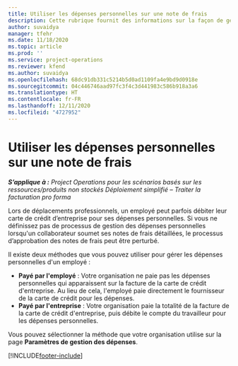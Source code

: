 ```yaml
---
title: Utiliser les dépenses personnelles sur une note de frais
description: Cette rubrique fournit des informations sur la façon de gérer les dépenses personnelles engagées par les employés lors de leurs déplacements professionnels.
author: suvaidya
manager: tfehr
ms.date: 11/18/2020
ms.topic: article
ms.prod: ''
ms.service: project-operations
ms.reviewer: kfend
ms.author: suvaidya
ms.openlocfilehash: 68dc91db331c5214b5d0ad1109fa4e9bd9d0918e
ms.sourcegitcommit: 04c446746aad97fc3f4c3d441983c586b918a3a6
ms.translationtype: HT
ms.contentlocale: fr-FR
ms.lasthandoff: 12/11/2020
ms.locfileid: "4727952"
---
```

# <a name="work-with-personal-expenses-on-an-expense-report"></a>Utiliser les dépenses personnelles sur une note de frais

_**S’applique à :** Project Operations pour les scénarios basés sur les ressources/produits non stockés Déploiement simplifié – Traiter la facturation pro forma_

Lors de déplacements professionnels, un employé peut parfois débiter leur carte de crédit d’entreprise pour ses dépenses personnelles. Si vous ne définissez pas de processus de gestion des dépenses personnelles lorsqu'un collaborateur soumet ses notes de frais détaillées, le processus d’approbation des notes de frais peut être perturbé.

Il existe deux méthodes que vous pouvez utiliser pour gérer les dépenses personnelles d'un employé :

  - **Payé par l'employé** : Votre organisation ne paie pas les dépenses personnelles qui apparaissent sur la facture de la carte de crédit d'entreprise. Au lieu de cela, l'employé paie directement le fournisseur de la carte de crédit pour les dépenses. 
  - **Payé par l'entreprise** : Votre organisation paie la totalité de la facture de la carte de crédit d'entreprise, puis débite le compte du travailleur pour les dépenses personnelles.

Vous pouvez sélectionner la méthode que votre organisation utilise sur la page **Paramètres de gestion des dépenses**.


[!INCLUDE[footer-include](../includes/footer-banner.md)]
